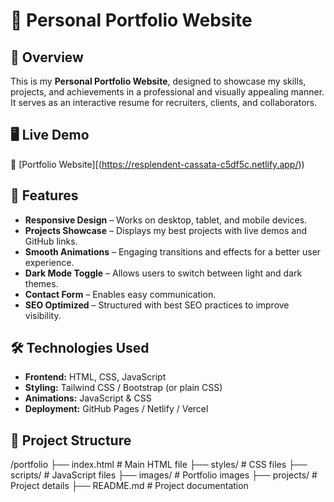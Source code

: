 # 🌟 Personal Portfolio Website  

## 🚀 Overview  
This is my **Personal Portfolio Website**, designed to showcase my skills, projects, and achievements in a professional and visually appealing manner. It serves as an interactive resume for recruiters, clients, and collaborators.  

## 🖥️ Live Demo  
🔗 [Portfolio Website][(https://resplendent-cassata-c5df5c.netlify.app/))  

## 🎯 Features  
- **Responsive Design** – Works on desktop, tablet, and mobile devices.  
- **Projects Showcase** – Displays my best projects with live demos and GitHub links.  
- **Smooth Animations** – Engaging transitions and effects for a better user experience.  
- **Dark Mode Toggle** – Allows users to switch between light and dark themes.  
- **Contact Form** – Enables easy communication.  
- **SEO Optimized** – Structured with best SEO practices to improve visibility.  

## 🛠️ Technologies Used  
- **Frontend:** HTML, CSS, JavaScript  
- **Styling:** Tailwind CSS / Bootstrap (or plain CSS)  
- **Animations:** JavaScript & CSS  
- **Deployment:** GitHub Pages / Netlify / Vercel  

## 📁 Project Structure  
/portfolio
├── index.html # Main HTML file
├── styles/ # CSS files
├── scripts/ # JavaScript files
├── images/ # Portfolio images
├── projects/ # Project details
├── README.md # Project documentation
